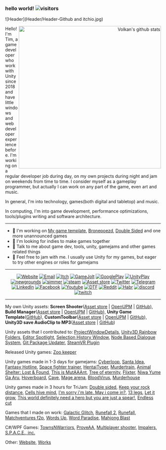 ### hello world!   ![visitors](https://visitor-badge.glitch.me/badge?page_id=Team-on.Team-on)

![Header](Header/Header-Github and itchio.jpg)

<p align="right">
  <a href="https://github.com/anuraghazra/github-readme-stats">
    <img width="460" align="right" alt="Volkan's github stats" src="https://github-readme-stats.vercel.app/api?username=Team-on&count_private=true&show_icons=true&include_all_commits=true&theme=dark" />
<!---   <img width="460" align="right" alt="Volkan's github stats" src="https://github-readme-stats.vercel.app/api/top-langs/?username=Team-on&layout=compact" /> --->
  </a>
</p>

Hello! I'm Tim, a game developer who work with Unity since 2018 and have little windows and web developer experience before. I'm working on a regular developer job during day, on my own projects during night and jam on weekends from time to time. I consider myself as a gameplay programmer, but actually I can work on any part of the game, even art and music.

In general, I'm into technology, games(both digital and tabletop) and music.

In computing, I'm into game development, performance optimizations, tools/plugins writing and software architecture.

--------------

- 🔨 I'm working on [My game template](https://github.com/Team-on/UnityGameTemplate), [Bronepoezd](https://github.com/Team-on/Bronepoezd), [Double Sided](https://github.com/Team-on/DoubleSided) and one more unannounced games
- 👯 I'm looking for indies to make games together
- 💬 Talk to me about game dev, tools, unity, gamejams and other games related things
- 🍯 Feel free to jam with me. I usually use Unity for my games, but eager to try other engines or roles for gamejams

--------------

<p align="center">
<!--- GENERAL STUFF --->
<a href="https://team-on.github.io/"><img alt="Website" src="https://img.shields.io/badge/Website-team--on.github.io-blue?style=flat-square&logo=google-chrome"></a>
<a href="mailto:timonsol13@gmail.com"><img alt="Email" src="https://img.shields.io/badge/Email-timonsol13@gmail.com-blue?style=flat-square&logo=gmail"></a>
<!--- MY GAMES --->
<a href="https://teamon.itch.io/"><img alt="Itch" src="https://img.shields.io/badge/Itch-Team--on-blue?style=flat-square&logo=itch.io"></a>
<a href="https://gamejolt.com/@Team-on"><img alt="GameJolt" src="https://img.shields.io/badge/Game Jolt-Team--on-blue?style=flat-square&logo=game-jolt"></a>
<a href="https://play.google.com/store/apps/dev?id=8670524838690116021"><img alt="GooglePlay" src="https://img.shields.io/badge/Google Play-Team--on-blue?style=flat-square&logo=Google-Play"></a>
<a href="https://play.unity.com/u/team-on-m"><img alt="UnityPlay" src="https://img.shields.io/badge/Unity Play-Team--on-blue?style=flat-square&logo=Unity"></a>
<a href="https://team-on.newgrounds.com/"><img alt="newgrounds" src="https://img.shields.io/badge/Newgrounds-Team--on-blue?style=flat-square&logo=newgrounds"></a>
<a href="https://simmer.io/@Team_on"><img alt="simmer" src="https://img.shields.io/badge/Simmer-Team--on-blue?style=flat-square&logo=simmer"></a>
<a href="https://store.steampowered.com/curator/39400358-Team-on-games"><img alt="steam" src="https://img.shields.io/badge/Steam-Team--on-blue?style=flat-square&logo=steam"></a>
<!--- ME AS DEV --->
<a href="https://assetstore.unity.com/publishers/50926?preview=1"><img alt="Asset store" src="https://img.shields.io/badge/Asset store-Team--on-blue?style=flat-square&logo=Unity"></a>
<!--- SOCIAL --->
<a href="https://twitter.com/team_on0"><img alt="Twitter" src="https://img.shields.io/badge/Twitter-team__on0-blue?style=flat-square&logo=twitter"></a>
<a href="https://t.me/Team0on"><img alt="Telegram" src="https://img.shields.io/badge/telegram-Team0on-blue?style=flat-square&logo=telegram"></a>
<a href="https://www.linkedin.com/in/timofeii-solonchuk-29030a167/"><img alt="LinkedIn" src="https://img.shields.io/badge/LinkedIn-Timofeii%20Solonchuk-blue?style=flat-square&logo=linkedin"></a>
<a href="https://www.facebook.com/Teamongames/"><img alt="Facebook" src="https://img.shields.io/badge/Facebook-team__on0-blue?style=flat-square&logo=facebook"></a>
<a href="https://www.youtube.com/channel/UCIr2wSWnIb9JJ-MV66JqIJw/"><img alt="Youtube" src="https://img.shields.io/badge/Youtube-team__on0-blue?style=flat-square&logo=Youtube"></a>
<a href="https://dtf.ru/u/70674-team-on"><img alt="DTF" src="https://img.shields.io/badge/DTF-team__on0-blue?style=flat-square&logo=dtf"></a>
<a href="https://www.reddit.com/user/AdorableBite"><img alt="Reddit" src="https://img.shields.io/badge/Reddit-team__on0-blue?style=flat-square&logo=reddit"></a>
<a href="https://habr.com/ru/users/team-on/"><img alt="Habr" src="https://img.shields.io/badge/Habr-team__on0-blue?style=flat-square&logo=habr"></a>
<a href="https://discord.gg/9P75AGFFrC"><img alt="discord" src="https://img.shields.io/badge/discord-team__on0-blue?style=flat-square&logo=discord"></a>
<a href="https://www.twitch.tv/teamon0"><img alt="twitch" src="https://img.shields.io/badge/twitch-team__on0-blue?style=flat-square&logo=twitch"></a>
</p>

--------------

My own Unity assets: **Screen Shooter**([Asset store](https://assetstore.unity.com/packages/slug/188939) &#124; [OpenUPM](https://openupm.com/packages/com.teamon.screenshooter.html) &#124; [GitHub](https://github.com/Team-on/UnityScreenShooter)), **Build Manager**([Asset store](https://assetstore.unity.com/packages/slug/188940) &#124; [OpenUPM](https://openupm.com/packages/com.teamon.buildmanager.html) &#124; [GitHub](https://github.com/Team-on/UnityBuildManager)), **Unity Game Template**([GitHub](https://github.com/Team-on/UnityGameTemplate)), **CustomToolbar**([Asset store](https://assetstore.unity.com/packages/slug/189047) &#124; [OpenUPM](https://openupm.com/packages/com.smkplus.custom-toolbar) &#124; [GitHub](https://github.com/Team-on/CustomToolbar)), **Unity3D save AudioClip to MP3**([Asset store](https://assetstore.unity.com/packages/slug/189071) &#124; [GitHub](https://github.com/Team-on/Unity3D-save-audioClip-to-MP3))

Unity assets that I contributed to: [ProjectWindowDetails](https://github.com/Team-on/ProjectWindowDetails), [Unity3D Rainbow Folders](https://github.com/Team-on/unity3d-rainbow-folders), [Editor Spotlight](https://github.com/Team-on/unity-editor-spotlight), [Selection History Window](https://github.com/Team-on/unity-history-window), [Node Based Dialogue System](https://github.com/Team-on/NodeBasedDialogueSystem), [Git Package Updater](https://github.com/Team-on/UnityGitPackageUpdater), [SteamVR Plugin](https://github.com/Team-on/steamvr_unity_plugin)

Released Unity games: [Zoo keeper](https://github.com/Enter-your-name-studio/LD46)

Unity games made in 1-3 days for gamejams: [Cyberloop](https://github.com/Kryaken-Games/DTF-jam), [Santa Idea](https://github.com/Enter-your-name-studio/AB-Game-Jam), [Fantasy Hotline](https://github.com/savik-games/SeriousGameJam), [Space fighter trainer](https://github.com/Enter-your-name-studio/HackgamesVr), [HentaiTyper](https://github.com/Team-on/HentaiTyper), [Murdertrain](https://github.com/savik-games/Murdertrain-A-Comin), [Animal Shelter: Lost & Found](https://github.com/Enter-your-name-studio/GGJ21), [This is MutAAAnt](https://github.com/Enter-your-name-studio/HackgamesMobile), [Tree of eternity](https://github.com/savik-games/GenesisGameJam), [Flixter](https://github.com/Team-on/Flixter), [Niwa Yume Ga Aru](https://github.com/Enter-your-name-studio/GGJ20), [Hoverboard](https://github.com/Team-on/Hoverboard), [Cave](https://github.com/savik-games/Cave), [Mage arena](https://github.com/Team-on/DTF-hackathon), [BloodVirus](https://github.com/savik-games/LD44), [Murderhouse](https://github.com/savik-games/Murderhouse)

Unity games made in 3 hours for TriJam: [Double sided](https://github.com/Team-on/TriJam-61), [Keep your rock distance](https://github.com/Team-on/TriJam-68), [Cells hive mind](https://github.com/Team-on/TriJam-62), [I'm sorry i'm late. May i come in?](https://github.com/Team-on/TriJam-67), [13 legs](https://github.com/Team-on/13-legs), [Let it grow](https://github.com/Team-on/Rigid-Jam-2), [This world definitely need a hero but you are just a spear!](https://github.com/Team-on/TriJam-63), [Endless cut](https://github.com/Team-on/Rigid-Jam-1)

Games that I made on work: [Galactic Glitch](http://www.maxdohme.de/games/icarus.php), [Runefall 2](https://store.steampowered.com/app/1129660/Runefall_2/), [Runefall](https://store.steampowered.com/app/813650/Runefall/), [Matchventures f2p](https://www.bigfishgames.com/games/18355/matchventures-2/), [Words Up](https://apps.apple.com/gb/app/words-up-an-original-game/id1498457821), [Word Paradise](https://play.google.com/store/apps/details?id=com.huuuge.wordparadise), [Mahjong Blast](https://play.google.com/store/apps/details?id=com.sparklingbit.mahjongblast&hl=ru)

C#/WPF Games: [TownsNWarriors](https://github.com/Team-on/TownsNWarriors), [ProveAA](https://github.com/Team-on/ProveAA), [Multiplayer shooter](https://github.com/Team-on/Multiplayer-shooter), [Impalers](https://github.com/Team-on/Impalers), [S.P.A.C.E., inc.](https://github.com/Team-on/LD42)

Other: [Website](https://github.com/Team-on/team-on.github.io), [Works](https://github.com/Team-on/works)
